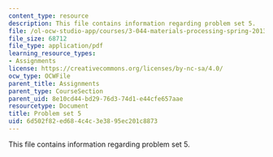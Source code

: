 ```yaml
---
content_type: resource
description: This file contains information regarding problem set 5.
file: /ol-ocw-studio-app/courses/3-044-materials-processing-spring-2013/6d502f82ed684c4c3e3895ec201c8873_MIT3_044S13_pset5.pdf
file_size: 68712
file_type: application/pdf
learning_resource_types:
- Assignments
license: https://creativecommons.org/licenses/by-nc-sa/4.0/
ocw_type: OCWFile
parent_title: Assignments
parent_type: CourseSection
parent_uid: 8e10cd44-bd29-76d3-74d1-e44cfe657aae
resourcetype: Document
title: Problem set 5
uid: 6d502f82-ed68-4c4c-3e38-95ec201c8873
---
```

This file contains information regarding problem set 5.